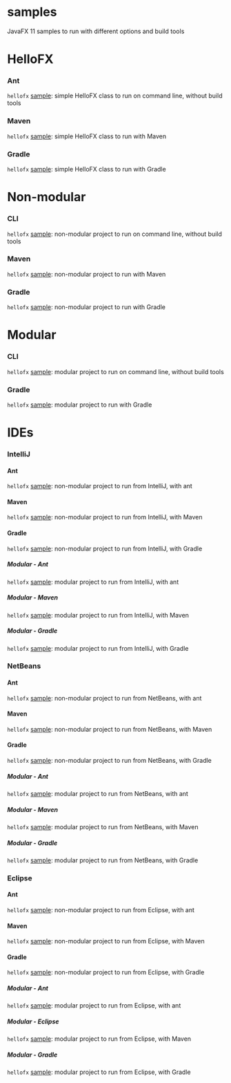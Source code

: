 # samples

JavaFX 11 samples to run with different options and build tools

HelloFX
=======

### Ant

`hellofx` [sample](HelloFX/Ant): simple HelloFX class to run on command line, without build tools

### Maven

`hellofx` [sample](HelloFX/Maven): simple HelloFX class to run with Maven

### Gradle

`hellofx` [sample](HelloFX/Gradle): simple HelloFX class to run with Gradle

Non-modular
===========

### CLI

`hellofx` [sample](Non-modular/CLI): non-modular project to run on command line, without build tools

### Maven

`hellofx` [sample](Non-modular/Maven): non-modular project to run with Maven

### Gradle

`hellofx` [sample](Non-modular/Gradle): non-modular project to run with Gradle

Modular
=======

### CLI

`hellofx` [sample](Modular/CLI): modular project to run on command line, without build tools

### Gradle

`hellofx` [sample](Modular/Gradle): modular project to run with Gradle

IDEs
====

### IntelliJ

#### Ant

`hellofx` [sample](IDE/IntelliJ): non-modular project to run from IntelliJ, with ant

#### Maven

`hellofx` [sample](IDE/IntelliJ): non-modular project to run from IntelliJ, with Maven

#### Gradle

`hellofx` [sample](IDE/IntelliJ): non-modular project to run from IntelliJ, with Gradle

##### Modular - Ant

`hellofx` [sample](IDE/IntelliJ): modular project to run from IntelliJ, with ant

##### Modular - Maven

`hellofx` [sample](IDE/IntelliJ): modular project to run from IntelliJ, with Maven

##### Modular - Gradle

`hellofx` [sample](IDE/IntelliJ): modular project to run from IntelliJ, with Gradle

### NetBeans

#### Ant

`hellofx` [sample](IDE/NetBeans): non-modular project to run from NetBeans, with ant

#### Maven

`hellofx` [sample](IDE/NetBeans): non-modular project to run from NetBeans, with Maven

#### Gradle

`hellofx` [sample](IDE/NetBeans): non-modular project to run from NetBeans, with Gradle

##### Modular - Ant

`hellofx` [sample](IDE/NetBeans): modular project to run from NetBeans, with ant

##### Modular - Maven

`hellofx` [sample](IDE/NetBeans): modular project to run from NetBeans, with Maven

##### Modular - Gradle

`hellofx` [sample](IDE/NetBeans): modular project to run from NetBeans, with Gradle

### Eclipse

#### Ant

`hellofx` [sample](IDE/Eclipse): non-modular project to run from Eclipse, with ant

#### Maven

`hellofx` [sample](IDE/Eclipse): non-modular project to run from Eclipse, with Maven

#### Gradle

`hellofx` [sample](IDE/Eclipse): non-modular project to run from Eclipse, with Gradle

##### Modular - Ant

`hellofx` [sample](IDE/Eclipse): modular project to run from Eclipse, with ant

##### Modular - Eclipse

`hellofx` [sample](IDE/Eclipse): modular project to run from Eclipse, with Maven

##### Modular - Gradle

`hellofx` [sample](IDE/Eclipse): modular project to run from Eclipse, with Gradle
